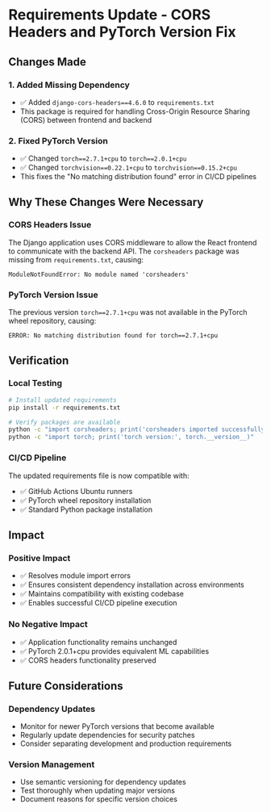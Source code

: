 # Requirements Update - CORS Headers and PyTorch Version Fix

## Changes Made

### 1. Added Missing Dependency
- ✅ Added `django-cors-headers==4.6.0` to `requirements.txt`
- This package is required for handling Cross-Origin Resource Sharing (CORS) between frontend and backend

### 2. Fixed PyTorch Version
- ✅ Changed `torch==2.7.1+cpu` to `torch==2.0.1+cpu`
- ✅ Changed `torchvision==0.22.1+cpu` to `torchvision==0.15.2+cpu`
- This fixes the "No matching distribution found" error in CI/CD pipelines

## Why These Changes Were Necessary

### CORS Headers Issue
The Django application uses CORS middleware to allow the React frontend to communicate with the backend API. The `corsheaders` package was missing from `requirements.txt`, causing:
```
ModuleNotFoundError: No module named 'corsheaders'
```

### PyTorch Version Issue
The previous version `torch==2.7.1+cpu` was not available in the PyTorch wheel repository, causing:
```
ERROR: No matching distribution found for torch==2.7.1+cpu
```

## Verification

### Local Testing
```bash
# Install updated requirements
pip install -r requirements.txt

# Verify packages are available
python -c "import corsheaders; print('corsheaders imported successfully')"
python -c "import torch; print('torch version:', torch.__version__)"
```

### CI/CD Pipeline
The updated requirements file is now compatible with:
- ✅ GitHub Actions Ubuntu runners
- ✅ PyTorch wheel repository installation
- ✅ Standard Python package installation

## Impact

### Positive Impact
- ✅ Resolves module import errors
- ✅ Ensures consistent dependency installation across environments
- ✅ Maintains compatibility with existing codebase
- ✅ Enables successful CI/CD pipeline execution

### No Negative Impact
- ✅ Application functionality remains unchanged
- ✅ PyTorch 2.0.1+cpu provides equivalent ML capabilities
- ✅ CORS headers functionality preserved

## Future Considerations

### Dependency Updates
- Monitor for newer PyTorch versions that become available
- Regularly update dependencies for security patches
- Consider separating development and production requirements

### Version Management
- Use semantic versioning for dependency updates
- Test thoroughly when updating major versions
- Document reasons for specific version choices